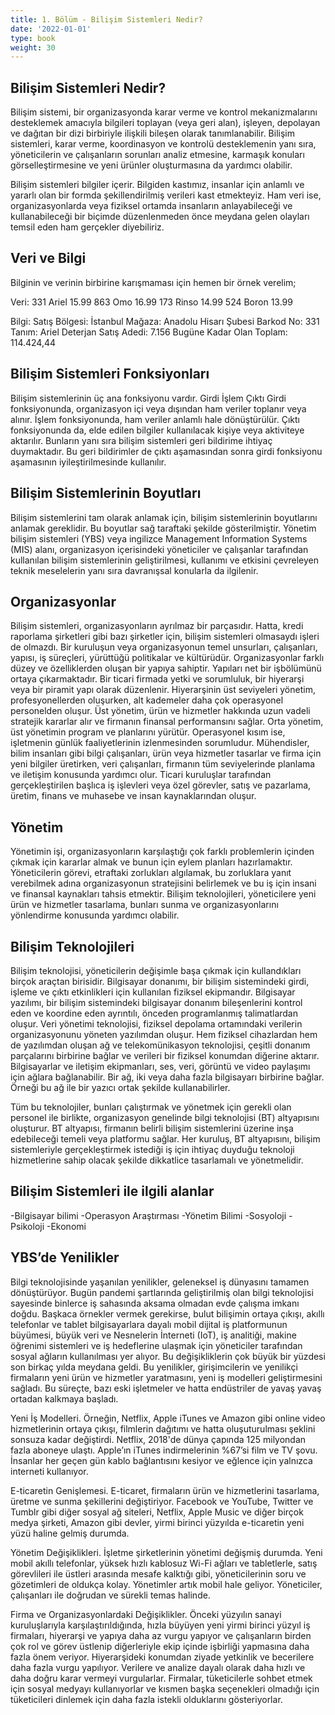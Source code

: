 ```yaml
---
title: 1. Bölüm - Bilişim Sistemleri Nedir?
date: '2022-01-01'
type: book
weight: 30
---
```




<!--more-->

## Bilişim Sistemleri Nedir?

Bilişim sistemi, bir organizasyonda karar verme ve kontrol mekanizmalarını desteklemek amacıyla bilgileri toplayan (veya geri alan), işleyen, depolayan ve dağıtan bir dizi birbiriyle ilişkili bileşen olarak tanımlanabilir.
Bilişim sistemleri, karar verme, koordinasyon ve kontrolü desteklemenin yanı sıra, yöneticilerin ve çalışanların sorunları analiz etmesine, karmaşık konuları görselleştirmesine ve yeni ürünler oluşturmasına da yardımcı olabilir.

Bilişim sistemleri bilgiler içerir. Bilgiden kastımız, insanlar için anlamlı ve yararlı olan bir formda şekillendirilmiş verileri kast etmekteyiz. Ham veri ise, organizasyonlarda veya fiziksel ortamda insanların anlayabileceği ve kullanabileceği bir biçimde düzenlenmeden önce meydana gelen olayları temsil eden ham gerçekler diyebiliriz.



## Veri ve Bilgi 

Bilginin ve verinin birbirine karışmaması için hemen bir örnek verelim; 

Veri: 
331 Ariel 15.99
863 Omo 16.99
173 Rinso 14.99
524 Boron 13.99

Bilgi:
Satış Bölgesi: İstanbul 
Mağaza: Anadolu Hisarı Şubesi 
Barkod No: 331 
Tanım: Ariel Deterjan
Satış Adedi: 7.156
Bugüne Kadar Olan Toplam: 114.424,44





## Bilişim Sistemleri Fonksiyonları 

Bilişim sistemlerinin üç ana fonksiyonu vardır. 
Girdi 
İşlem
Çıktı
Girdi fonksiyonunda, organizasyon içi veya dışından ham veriler toplanır veya alınır. 
İşlem fonksiyonunda, ham veriler anlamlı hale dönüştürülür. 
Çıktı fonksiyonunda da, elde edilen bilgiler kullanılacak kişiye veya aktiviteye aktarılır. 
Bunların yanı sıra bilişim sistemleri geri bildirime ihtiyaç duymaktadır. Bu geri bildirimler de çıktı aşamasından sonra girdi fonksiyonu aşamasının iyileştirilmesinde kullanılır. 


## Bilişim Sistemlerinin Boyutları

Bilişim sistemlerini tam olarak anlamak için, bilişim sistemlerinin boyutlarını anlamak gereklidir. Bu boyutlar sağ taraftaki şekilde gösterilmiştir. 
Yönetim bilişim sistemleri (YBS) veya ingilizce Management Information Systems (MIS) alanı, organizasyon içerisindeki yöneticiler ve çalışanlar tarafından kullanılan bilişim sistemlerinin geliştirilmesi, kullanımı ve etkisini çevreleyen teknik meselelerin yanı sıra davranışsal konularla da ilgilenir. 


## Organizasyonlar

Bilişim sistemleri, organizasyonların ayrılmaz bir parçasıdır. Hatta, kredi raporlama şirketleri gibi bazı şirketler için, bilişim sistemleri olmasaydı işleri de olmazdı. 
Bir kuruluşun veya organizasyonun temel unsurları, çalışanları, yapısı, iş süreçleri, yürüttüğü politikalar ve kültürüdür. 
Organizasyonlar farklı düzey ve özelliklerden oluşan bir yapıya sahiptir. Yapıları net bir işbölümünü ortaya çıkarmaktadır. Bir ticari firmada yetki ve sorumluluk, bir hiyerarşi veya bir piramit yapı olarak düzenlenir. 
Hiyerarşinin üst seviyeleri yönetim, profesyonellerden oluşurken, alt kademeler daha çok operasyonel personelden oluşur.
Üst yönetim, ürün ve hizmetler hakkında uzun vadeli stratejik kararlar alır ve firmanın finansal performansını sağlar. Orta yönetim, üst yönetimin program ve planlarını yürütür. Operasyonel kısım ise, işletmenin günlük faaliyetlerinin izlenmesinden sorumludur. 
Mühendisler, bilim insanları gibi bilgi çalışanları, ürün veya hizmetler tasarlar ve firma için yeni bilgiler üretirken, veri çalışanları, firmanın tüm seviyelerinde planlama ve iletişim konusunda yardımcı olur. 
Ticari kuruluşlar tarafından gerçekleştirilen başlıca iş işlevleri veya özel görevler, satış ve pazarlama, üretim, finans ve muhasebe ve insan kaynaklarından oluşur. 

## Yönetim

Yönetimin işi, organizasyonların karşılaştığı çok farklı problemlerin içinden çıkmak için kararlar almak ve bunun için eylem planları hazırlamaktır. 
Yöneticilerin görevi, etraftaki zorlukları algılamak, bu zorluklara yanıt verebilmek adına organizasyonun stratejisini belirlemek ve bu iş için insani ve finansal kaynakları tahsis etmektir. 
Bilişim teknolojileri, yöneticilere yeni ürün ve hizmetler tasarlama, bunları sunma ve organizasyonlarını yönlendirme konusunda yardımcı olabilir. 

## Bilişim Teknolojileri

Bilişim teknolojisi, yöneticilerin değişimle başa çıkmak için kullandıkları birçok araçtan birisidir. 
Bilgisayar donanımı, bir bilişim sistemindeki girdi, işleme ve çıktı etkinlikleri için kullanılan fiziksel ekipmandır. 
Bilgisayar yazılımı, bir bilişim sistemindeki bilgisayar donanım bileşenlerini kontrol eden ve koordine eden ayrıntılı, önceden programlanmış talimatlardan oluşur. 
Veri yönetimi teknolojisi, fiziksel depolama ortamındaki verilerin organizasyonunu yöneten yazılımdan oluşur.
Hem fiziksel cihazlardan hem de yazılımdan oluşan ağ ve telekomünikasyon teknolojisi, çeşitli donanım parçalarını birbirine bağlar ve verileri bir fiziksel konumdan diğerine aktarır. Bilgisayarlar ve iletişim ekipmanları, ses, veri, görüntü ve video paylaşımı için ağlara bağlanabilir. Bir ağ, iki veya daha fazla bilgisayarı birbirine bağlar. Örneği bu ağ ile bir yazıcı ortak şekilde kullanabilirler. 

Tüm bu teknolojiler, bunları çalıştırmak ve yönetmek için gerekli olan personel ile birlikte, organizasyon genelinde bilgi teknolojisi (BT) altyapısını oluşturur. 
BT altyapısı, firmanın belirli bilişim sistemlerini üzerine inşa edebileceği temeli veya platformu sağlar. Her kuruluş, BT altyapısını, bilişim sistemleriyle gerçekleştirmek istediği iş için ihtiyaç duyduğu teknoloji hizmetlerine sahip olacak şekilde dikkatlice tasarlamalı ve yönetmelidir. 

## Bilişim Sistemleri ile ilgili alanlar

-Bilgisayar bilimi
-Operasyon Araştırması
-Yönetim Bilimi
-Sosyoloji
-Psikoloji
-Ekonomi

## YBS’de Yenilikler

Bilgi teknolojisinde yaşanılan yenilikler, geleneksel iş dünyasını tamamen dönüştürüyor. Bugün pandemi şartlarında geliştirilmiş olan bilgi teknolojisi sayesinde binlerce iş sahasında aksama olmadan evde çalışma imkanı doğdu. Başkaca örnekler vermek gerekirse, bulut bilişimin ortaya çıkışı, akıllı telefonlar ve tablet bilgisayarlara dayalı mobil dijital iş platformunun büyümesi, büyük veri ve Nesnelerin İnterneti (IoT), iş analitiği, makine öğrenimi sistemleri ve iş hedeflerine ulaşmak için yöneticiler tarafından sosyal ağların kullanılması yer alıyor. Bu değişikliklerin çok büyük bir yüzdesi son birkaç yılda meydana geldi. 
Bu yenilikler, girişimcilerin ve yenilikçi firmaların yeni ürün ve hizmetler yaratmasını, yeni iş modelleri geliştirmesini sağladı. Bu süreçte, bazı eski işletmeler ve hatta endüstriler de yavaş yavaş ortadan kalkmaya başladı. 

Yeni İş Modelleri. Örneğin, Netflix, Apple iTunes ve Amazon gibi online video hizmetlerinin ortaya çıkışı, filmlerin dağıtımı ve hatta oluşuturulması şeklini sonsuza kadar değiştirdi. 
Netflix, 2018'de dünya çapında 125 milyondan fazla aboneye ulaştı. Apple’ın iTunes indirmelerinin %67’si film ve TV şovu. İnsanlar her geçen gün kablo bağlantısını kesiyor ve eğlence için yalnızca interneti kullanıyor.

E-ticaretin Genişlemesi. E-ticaret, firmaların ürün ve hizmetlerini tasarlama, üretme ve sunma şekillerini değiştiriyor. Facebook ve YouTube, Twitter ve Tumblr gibi diğer sosyal ağ siteleri, Netflix, Apple Music ve diğer birçok medya şirketi, Amazon gibi devler, yirmi birinci yüzyılda e-ticaretin yeni yüzü haline gelmiş durumda. 

Yönetim Değişiklikleri. İşletme şirketlerinin yönetimi değişmiş durumda. 
Yeni mobil akıllı telefonlar, yüksek hızlı kablosuz Wi-Fi ağları ve tabletlerle, satış görevlileri ile üstleri arasında mesafe kalktığı gibi, yöneticilerinin soru ve gözetimleri de oldukça kolay. Yönetimler artık mobil hale geliyor. Yöneticiler, çalışanları ile doğrudan ve sürekli temas halinde. 

Firma ve Organizasyonlardaki Değişiklikler. Önceki yüzyılın sanayi kuruluşlarıyla karşılaştırıldığında, hızla büyüyen yeni yirmi birinci yüzyıl iş firmaları, hiyerarşi ve yapıya daha az vurgu yapıyor ve çalışanların birden çok rol ve görev üstlenip diğerleriyle ekip içinde işbirliği yapmasına daha fazla önem veriyor.
Hiyerarşideki konumdan ziyade yetkinlik ve becerilere daha fazla vurgu yapılıyor. Verilere ve analize dayalı olarak daha hızlı ve daha doğru karar vermeyi vurgularlar. 
Firmalar, tüketicilerle sohbet etmek için sosyal medyayı kullanıyorlar ve kısmen başka seçenekleri olmadığı için tüketicileri dinlemek için daha fazla istekli olduklarını gösteriyorlar. 


